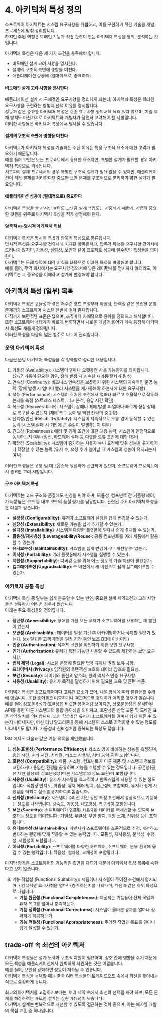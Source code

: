 # 4. 아키텍처 특성 정의

소프트웨어 아키텍트는 시스템 요구사항을 취합하고, 이를 구현하기 위한 기술을 개발 프로세스에 맞춰 정리합니다.  
하지만 주된 역할은 도메인 기능과 직접 관련이 없는 아키텍처 특성을 정의, 분석하는 것입니다.

아키텍처 특성은 다음 세 가지 조건을 충족해야 합니다.
- 비도메인 설계 고려 사항을 명시한다. 
- 설계의 구조적 측면에 영향을 미친다.
- 애플리케이션 성공에 (절대적으로) 중요하다.

#### 비도메인 설계 고려 사항을 명시한다

애플리케이션 설계 시 구체적인 요구사항을 정리하게 되는데, 아키텍처 특성은 이러한 요구사항을 구현하는 방법과 선택 이유를 명시합니다.  
성능과 같은 중요한 아키텍처 특성은 종종 요구사항 정의서에 적혀 있지 않으며, 기술 부채 방지도 마찬가지로 아키텍트와 개발자가 당연히 고려해야 할 사항입니다.  
이러한 사항들은 아키텍처 특성에서 명시될 수 있습니다.

#### 설계의 구조적 측면에 영향을 미친다

아키텍트가 아키텍처 특성을 기술하는 주된 이유는 특정 구조적 요소에 대한 고려가 필요하기 때문입니다.  
예를 들어 보안은 모든 프로젝트에서 중요한 요소지만, 특별한 설계가 필요할 경우 아키텍처 특성으로 격상됩니다.  
서드파티 결제 프로세서의 경우 특별한 구조적 설계가 필요 없을 수 있지만, 애플리케이션이 직접 결제를 처리한다면 중요한 보안 문제를 구조적으로 분리하기 위한 설계가 필요합니다. 

#### 애플리케이션 성공에 (절대적으로) 중요하다

아키텍처 특성을 한 가지만 늘려도 그만큼 설계 복잡도는 가중되기 때문에, 가급적 중요한 것들을 위주로 아키텍처 특성을 적게 선정해야 한다.

#### 암묵적 vs 명시적 아키텍처 특성

아키텍처 특성은 명시적 특성과 암묵적 특성으로 분류됩니다.  
명시적 특성은 요구사항 정의서에 기재된 항목들이고, 암묵적 특성은 요구사항 정의서에 드러나지 않지만, 가용성, 신뢰성, 보안과 같이 프로젝트 성공에 필수적인 특성들을 의미한다.  
아키텍트는 문제 영역에 대한 지식을 바탕으로 이러한 특성을 파악해야 합니다.  
예를 들어, 무역 회사에서는 요구사항 정의서에 낮은 레이턴시를 명시하지 않더라도, 아키텍트는 그 중요성을 이해하고 설계에 반영해야 합니다.

## 아키텍처 특성 (일부) 목록

아키텍처 특성은 모듈성과 같은 저수준 코드 특성부터 확장성, 탄력성 같은 복잡한 운영 문제까지 소프트웨어 시스템 전반에 걸쳐 존재합니다.  
아직까지 보편적인 표준은 없으며, 조직마다 자체적으로 용어를 정의하고 해석합니다.  
또한 소프트웨어 생태계가 빠르게 변화하면서 새로운 개념과 용어가 계속 등장해 아키텍처 특성도 새롭게 정의됩니다.  
이러한 특성을 다음의 넓은 범주로 나누어 관리합니다.

###  운영 아키텍처 특성
다음은 운영 아키텍처 특성들을 각 항목별로 정리한 내용입니다:

1. 가용성 (Availability): 시스템이 얼마나 오랫동안 사용 가능한지를 의미합니다. (24/7 가동이 필요한 경우, 장애 발생 시 신속한 재가동 절차가 필수)
2. 연속성 (Continuity): 비즈니스 연속성을 보장하기 위한 시스템의 지속적인 운영 능력 (장애 발생 시 얼마나 빨리 시스템을 재가동해야 하는지에 대한 요구사항)
3. 성능 (Performance): 시스템이 주어진 조건에서 얼마나 빠르고 효율적으로 작동하는지를 측정 (스트레스 테스트, 피크 분석, 응답 시간 확인)
4. 복구성 (Recoverability): 시스템이 장애나 재해 발생 후 얼마나 빠르게 정상 상태로 복구될 수 있는지 (재해 복구 능력 및 백업 전략의 중요성)
5. 신뢰성/안전 (Reliability/Safety): 시스템이 지속적으로 오류 없이 동작할 수 있는 능력 (시스템 실패 시 기업에 큰 손실이 발생하는지 여부)
6. 견고성 (Robustness): 에러 및 경계 조건에 대한 대응 능력, 시스템이 안정적으로 동작하는지 여부 (정전, 하드웨어 실패 등 다양한 오류 조건에 대한 대처)
7. 확장성 (Scalability): 시스템이 증가하는 사용자 수나 요청에 맞춰 성능을 유지하거나 확장할 수 있는 능력 (유저 수, 요청 수가 늘어날 때 시스템의 성능이 유지되는지 여부)

이러한 특성들은 운영 및 데브옵스와 밀접하게 관련되어 있으며, 소프트웨어 프로젝트에서 중요한 고려 사항입니다.

####  구조 아키텍처 특성

아키텍트는 코드 구조와 품질에도 신경을 써야 하며, 모듈성, 컴포넌트 간 커플링 제어, 가독성 높은 코드 등 내부 코드의 품질 평가를 담당합니다. 
관련된 주요 아키텍처 특성들은 다음과 같습니다:

- **설정성 (Configurability)**: 유저가 소프트웨어 설정을 쉽게 변경할 수 있는가.
- **신장성 (Extensibility)**: 새로운 기능을 쉽게 추가할 수 있는가.
- **설치성 (Installability)**: 시스템을 다양한 플랫폼에 얼마나 쉽게 설치할 수 있는가.
- **활용성/재사용성 (Leverageability/Reuse)**: 공통 컴포넌트를 여러 제품에서 활용할 수 있는가.
- **유지보수성 (Maintainability)**: 시스템을 쉽게 변경하거나 개선할 수 있는가.
- **이식성 (Portability)**: 여러 플랫폼에서 시스템을 실행할 수 있는가.
- **지원성 (Supportability)**: 디버깅 등을 위해 어느 정도의 기술 지원이 필요한가.
- **업그레이드성 (Upgradeability)**: 구 버전에서 새 버전으로 쉽게 업그레이드할 수 있는가.

### 아키텍처 공통 특성
아키텍처 특성 중 일부는 쉽게 분류할 수 있는 반면, 중요한 설계 제약조건과 고려 사항들은 분류하기 어려운 경우가 많습니다.  
아래는 주요 특성들의 정의입니다.

- **접근성 (Accessibility)**: 장애를 가진 모든 유저가 소프트웨어를 사용하는 데 불편이 없는지.
- **보관성 (Archivability)**: 데이터를 일정 기간 후 아카이빙하거나 삭제할 필요가 있는지. (ex 탈퇴한 고객 계정을 일정 기간 동안 보조 DB에 아카이빙)
- **인증 (Authentication)**: 유저의 신원을 확인하기 위한 보안 요구사항.
- **인가 (Authorization)**: 유저가 특정 기능만 사용할 수 있도록 제한하는 보안 요구사항.
- **법적 제약 (Legal)**: 시스템 운영에 필요한 법적 규제나 권리 보유 사항.
- **프라이버시 (Privacy)**: 임직원의 트랜잭션 보호와 데이터 암호화 필요성.
- **보안 (Security)**: 데이터와 통신의 암호화, 원격 액세스 인증 요구사항.
- **사용성 (Usability)**: 유저가 목적을 달성하기 위해 필요한 교육 및 훈련 수준.

아키텍처 특성은 소프트웨어마다 고유한 요소가 있어, 나열 방식에 따라 불완전할 수밖에 없습니다. 
또한 용어들은 미묘하거나 객관적으로 정의하기 어려운 경우가 많습니다. 
예를 들어 상호운용성과 호환성은 비슷한 용어처럼 보이지만, 상호운용성은 문서화된 API를 통한 다른 시스템과의 통합 용이성을 의미하고, 호환성은 산업 표준 및 도메인 표준과의 일치를 의미합니다. 
또한 학습성은 유저가 소프트웨어를 얼마나 쉽게 배울 수 있는지 나타내지만, 머신 러닝 알고리즘을 통해 시스템이 스스로 최적화할 수 있는 정도를 나타내기도 합니다. 
가용성과 신뢰성처럼 중복되는 특성도 많습니다. 

ISO 에서도 다음과 같은 기능 목록을 제안했습니다.

1. **성능 효율성 (Performance Efficiency)**: 리소스 양에 비례하는 성능을 측정하며, 응답 시간, 처리 시간, 처리율, 리소스 사용량, 처리 능력 등을 포함합니다.
2. **호환성 (Compatibility)**: 제품, 시스템, 컴포넌트가 다른 제품 및 시스템과 정보를 교환하거나 동일한 환경을 공유하며 기능을 수행할 수 있는 정도입니다. 공존성(공유 자원 활용)과 상호운용성(다른 시스템과의 정보 교환)이 포함됩니다.
3. **사용성 (Usability)**: 유저가 시스템을 효과적이고 만족스럽게 사용할 수 있는 정도입니다. 적합성 인지도, 학습성, 유저 에러 방지, 접근성이 포함되며, 유저가 쉽게 사용법을 익히고 실수를 방지하도록 돕습니다.
4. **신뢰성 (Reliability)**: 시스템이 주어진 기간 동안 특정 조건에서 정상적으로 기능하는 정도를 나타냅니다. 성숙도, 가용성, 내고장성, 복구성이 포함됩니다.
5. **보안 (Security)**: 소프트웨어가 인증된 사용자만 데이터를 액세스할 수 있도록 보호하는 정도를 의미합니다. 기밀성, 무결성, 부인 방지, 책임 소재, 진위성 등이 포함됩니다.
6. **유지보수성 (Maintainability)**: 개발자가 소프트웨어를 효율적으로 수정, 개선하고 변화하는 환경에 맞게 적용할 수 있는 능력입니다. 모듈성, 재사용성, 분석성, 수정성, 시험성이 포함됩니다.
7. **이식성 (Portability)**: 소프트웨어를 다양한 하드웨어, 소프트웨어, 운용 환경에 옮길 수 있는 능력입니다. 적응성, 설치성, 교체성이 포함됩니다.

마지막 항목은 소프트웨어의 기능적인 측면을 다루기 때문에 아키텍처 특성 목록에 속한다고 보지 않습니다.

8. 기능 적합성 (Functional Suitability): 제품이나 시스템이 주어진 조건에서 명시되거나 암묵적인 요구사항을 얼마나 충족하는지를 나타내며, 다음과 같은 하위 특성으로 나뉩니다:
   * **기능 완전성 (Functional Completeness)**: 제공되는 기능들이 전체 작업과 유저 목표를 얼마나 충족하는가.
   * **기능 정확성 (Functional Correctness)**: 시스템이 올바른 결과를 얼마나 정확하게 제공하는가.
   * **기능 적절성 (Functional Appropriateness)**: 주어진 작업과 목표를 얼마나 쉽게 달성할 수 있는가.

##  trade-off 속 최선의 아키텍처

아키텍처 특성들은 설계 노력과 구조적 지원이 필요하며, 상호 간에 영향을 주기 때문에 모든 특성을 애플리케이션에서 완벽하게 지원하는 것은 어렵습니다.  
예를 들어, 보안을 강화하면 성능이 저하될 수 있습니다.  
아키텍처 특성을 선택할 때는 결국 여러 특성들의 트레이드오프 속에서 최선을 찾아내는 식으로 결정하게 됩니다.

최고의 아키텍처를 고집하기보다는, 여러 제약 속에서 최선의 선택을 해야 하며, 모든 문제를 해결하려는 과도한 설계는 실현 가능성이 낮습니다.  
아키텍처 설계는 반복적으로 개선할 수 있도록 접근하는 것이 좋으며, 이는 애자일 개발의 핵심 교훈 중 하나입니다.
